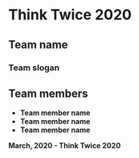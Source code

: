 # Think Twice 2020

## Team name
### Team slogan

## Team members

* **Team member name**
* **Team member name**
* **Team member name**

**March, 2020 - Think Twice 2020**